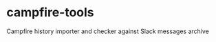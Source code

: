 campfire-tools
==============

Campfire history importer and checker against Slack messages archive

